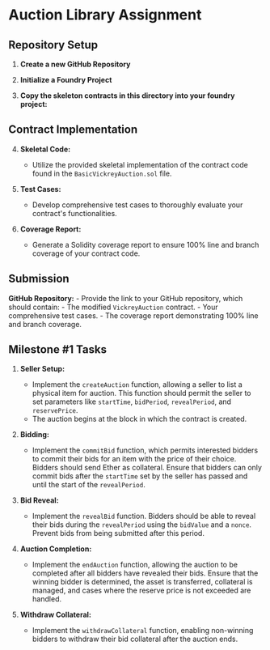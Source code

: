 # Auction Library Assignment

## Repository Setup

1. **Create a new GitHub Repository**

2. **Initialize a Foundry Project**

3. **Copy the skeleton contracts in this directory into your foundry project:**

## Contract Implementation

4. **Skeletal Code:**

   - Utilize the provided skeletal implementation of the contract code found in the `BasicVickreyAuction.sol` file.

5. **Test Cases:**

   - Develop comprehensive test cases to thoroughly evaluate your contract's functionalities.

6. **Coverage Report:**
   - Generate a Solidity coverage report to ensure 100% line and branch coverage of your contract code.

## Submission

**GitHub Repository:** - Provide the link to your GitHub repository, which should contain: - The modified `VickreyAuction` contract. - Your comprehensive test cases. - The coverage report demonstrating 100% line and branch coverage.

## Milestone #1 Tasks

1. **Seller Setup:**

   - Implement the `createAuction` function, allowing a seller to list a physical item for auction. This function should permit the seller to set parameters like `startTime`, `bidPeriod`, `revealPeriod`, and `reservePrice`.
   - The auction begins at the block in which the contract is created.

2. **Bidding:**

   - Implement the `commitBid` function, which permits interested bidders to commit their bids for an item with the price of their choice. Bidders should send Ether as collateral. Ensure that bidders can only commit bids after the `startTime` set by the seller has passed and until the start of the `revealPeriod`.

3. **Bid Reveal:**

   - Implement the `revealBid` function. Bidders should be able to reveal their bids during the `revealPeriod` using the `bidValue` and a `nonce`. Prevent bids from being submitted after this period.

4. **Auction Completion:**

   - Implement the `endAuction` function, allowing the auction to be completed after all bidders have revealed their bids. Ensure that the winning bidder is determined, the asset is transferred, collateral is managed, and cases where the reserve price is not exceeded are handled.

5. **Withdraw Collateral:**
   - Implement the `withdrawCollateral` function, enabling non-winning bidders to withdraw their bid collateral after the auction ends.
